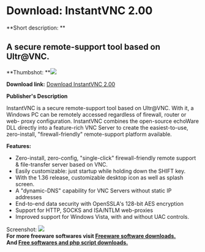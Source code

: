 # Download: InstantVNC 2.00

**Short description: **

## A secure remote-support tool based on Ultr@VNC.

  
**Thumbshot: **![](http://www.freewarefiles.com/screenshot/instantvnc_md.gif)   
  
**Download link:** [Download InstantVNC 2.00](http://freesoftwares.boysofts.com/InstantVNC_program_37699.html)  
  

**Publisher's Description**  
  

InstantVNC is a secure remote-support tool based on Ultr@VNC. With it, a
Windows PC can be remotely accessed regardless of firewall, router or web-
proxy configuration. InstantVNC combines the open-source echoWare DLL directly
into a feature-rich VNC Server to create the easiest-to-use, zero-install,
"firewall-friendly" remote-support platform available.

**Features:**

  * Zero-install, zero-config, "single-click" firewall-friendly remote support & file-transfer server based on VNC. 
  * Easily customizable: just startup while holding down the SHIFT key. 
  * With the 1.36 release, customizable desktop icon as well as splash screen. 
  * A "dynamic-DNS" capability for VNC Servers without static IP addresses 
  * End-to-end data security with OpenSSLA's 128-bit AES encryption 
  * Support for HTTP, SOCKS and ISA/NTLM web-proxies 
  * Improved support for Windows Vista, with and without UAC controls. 

  
  
Screenshot: ![](http://www.freewarefiles.com/screenshot/instantvnc.gif)  
**For more freeware softwares visit [Freeware software downloads.](http://freesoftwares.boysofts.com/)**   
**And [Free softwares and php script downloads.](http://www.boysofts.com/)**

